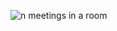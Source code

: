 ![n meetings in a room](https://user-images.githubusercontent.com/75260179/156888936-0e708be1-bfa0-4907-88ee-f4d59b76a382.png)
